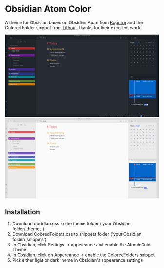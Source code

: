# Obsidian Atom Color

A theme for Obsidian based on Obsidian Atom from [Kognise](https://github.com/kognise) and the Colored Folder snippet from [Lithou]([Kognise](https://github.com/kognise)). Thanks for their excellent work. 

 ![Screenshot dark](Dark.png)
 ![Screenshot light](Light.png)

## Installation

1. Download obsidian.css to the theme folder ('your Obsidian folder/.themes')
2. Download ColoredFolders.css to snippets folder ('your Obsidian folder/.snippets')
3. In Obsidian, click Settings -> appereance and enable the AtomicColor Theme
4. In Obsidian, click on Appereance -> enable the ColoredFolders snippet
5. Pick either light or dark theme in Obsidian's appearance settings!